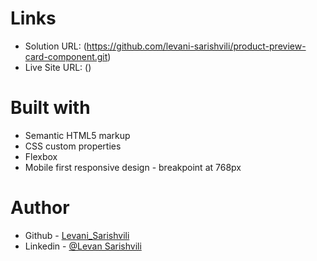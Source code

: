 # Links

- Solution URL: (https://github.com/levani-sarishvili/product-preview-card-component.git)
- Live Site URL: ()

# Built with

- Semantic HTML5 markup
- CSS custom properties
- Flexbox
- Mobile first responsive design - breakpoint at 768px

# Author

- Github - [Levani_Sarishvili](https://github.com/levani-sarishvili)
- Linkedin - [@Levan Sarishvili](https://www.linkedin.com/in/levan-sarishvili-b87245b1/)
